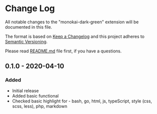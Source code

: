 # Change Log
All notable changes to the "monokai-dark-green" extension will be documented in this file.

The format is based on [Keep a Changelog](http://keepachangelog.com/en/1.0.0/)
and this project adheres to [Semantic Versioning](http://semver.org/spec/v2.0.0.html).

Please read [README.md](./README.md "Need to read") file first, if you have a questions.

## **0.1.0** - 2020-04-10
### Added
- Initial release
- Added basic functional
- Checked basic highlight for - bash, go, html, js, typeScript, style (css, scss, less), php, markdown